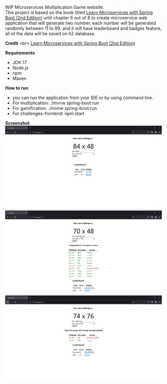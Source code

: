 WIP Microservices Multiplication Game website. <br/>
This project is based on the book titled [Learn Microservices with Spring Boot (2nd Edition)](https://amzn.to/3nADn4q) until chapter 6 out of 8 to create microservice web application that will generate two number, each number will be generated randomly between 11 to 99, and it will have leaderboard and badges feature, all of the data will be saved on h2 database.

**Credit** <br\>
[Learn Microservices with Spring Boot (2nd Edition)](https://amzn.to/3nADn4q)

**Requirements**
- JDK 17
- Node.js
- npm
- Maven

**How to run**
- you can run the application from your IDE or by using command line.
- For multiplication: ./mvnw spring-boot:run
- For gamification: ./mvnw spring-boot:run
- For challenges-frontend: npm start

**Screenshot**
<img src="https://github.com/m-fachrizal/microservices-multiplication-game/blob/main/screenshot/home.png"> <br/>
<img src="https://github.com/m-fachrizal/microservices-multiplication-game/blob/main/screenshot/correct_answer.png"> <br/>
<img src="https://github.com/m-fachrizal/microservices-multiplication-game/blob/main/screenshot/wrong_answer.png"> <br/>